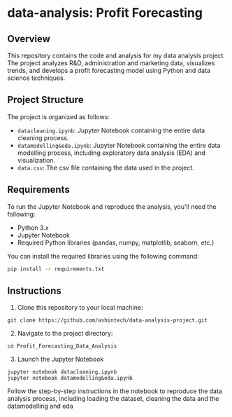 # data-analysis: Profit Forecasting
## Overview

This repository contains the code and analysis for my data analysis project. The project analyzes R&D, administration and marketing data, visualizes trends, and develops a profit forecasting model using Python and data science techniques.

## Project Structure

The project is organized as follows:

- `datacleaning.ipynb`: Jupyter Notebook containing the entire data cleaning process.
- `datamodelling&eda.ipynb`: Jupyter Notebook containing the entire data modelling process, including exploratory data analysis (EDA) and visualization. 
- `data.csv`: The csv file containing the data used in the project.

## Requirements

To run the Jupyter Notebook and reproduce the analysis, you'll need the following:

- Python 3.x
- Jupyter Notebook
- Required Python libraries (pandas, numpy, matplotlib, seaborn, etc.)

You can install the required libraries using the following command:

```bash
pip install -r requirements.txt
```

## Instructions

1. Clone this repository to your local machine:
   
```
git clone https://github.com/ashintech/data-analysis-project.git
```
2. Navigate to the project directory:
   
```
cd Profit_Forecasting_Data_Analysis
```
3. Launch the Jupyter Notebook
   
```
jupyter notebook datacleaning.ipynb
jupyter notebook datamodelling&eda.ipynb
```

Follow the step-by-step instructions in the notebook to reproduce the data analysis process, including loading the dataset, cleaning the data and the datamodelling and eda

